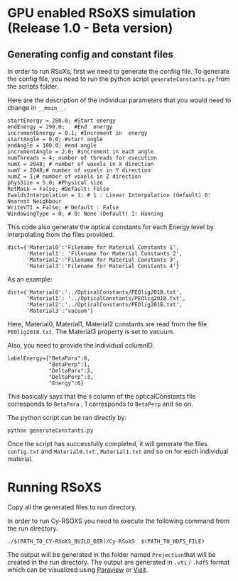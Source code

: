 GPU enabled RSoXS simulation (Release 1.0 - Beta version)
====================================
## Generating config and constant files

In order to run RSoXs, first we need to generate the confiig file.
To generate the config file, you need to run the python script `generateConstants.py` 
from the scripts folder.

Here are the description of the individual parameters that you would need to change
in `__main__`.
```
startEnergy = 280.0; #Start energy
endEnergy = 290.0;   #End  energy
incrementEnergy = 0.1; #Increment in  energy
startAngle = 0.0; #start angle
endAngle = 180.0; #end angle
incrementAngle = 2.0; #increment in each angle
numThreads = 4; number of threads for execution
numX = 2048; # number of voxels in X direction
numY = 2048;# number of voxels in Y direction
numZ = 1;# number of voxels in Z direction
physSize = 5.0; #Physical size
RotMask = False; #Default: False
EwaldsInterpolation = 1; # 1 : Linear Interpolation (default) 0: Nearest Neighbour 
WriteVTI = False; # Default : False
WindowingType = 0; # 0: None (Default) 1: Hanning 
``` 

This code also generate the optical constants for each Energy level
by interpolating from the files provided.

```
dict={'Material0':'Filename for Material Constants 1',
      'Material1': 'Filename for Material Constants 2',
      'Material2':'Filename for Material Constants 3',
      'Material3':'Filename for Material Constants 4'}
```
As an example:
```
dict={'Material0':'../OpticalConstants/PEOlig2018.txt',
      'Material1': '../OpticalConstants/PEOlig2018.txt',
      'Material2':'../OpticalConstants/PEOlig2018.txt',
      'Material3':'vacuum'}
```

Here, Material0, Material1, Material2 constants are read from the 
file `PEOlig2018.txt`. The Material3 property is set to vacuum.

Also, you need to provide the individual columnID.

```
labelEnergy={"BetaPara":0,
             "BetaPerp":1,
             "DeltaPara":2,
             "DeltaPerp":3,
             "Energy":6}
```  

This basically  says that the `0` column of the opticalConstants file corresponds to `BetaPara` , 1 
corresponds to `BetaPerp` and so on.

The python script can be ran directly by:
```
python generateConstants.py
``` 

Once the script has successfully completed, it will generate the files `config.txt` and `Material0.txt` ,
 `Material1.txt` and so on for each individual material. 
 
 
Running RSoXS
=============

Copy all the generated files to run directory.

 In order to run Cy-RSOXS you need to execute the following command
from the run directory.

```
./$(PATH_TO_CY-RSoXS_BUILD_DIR)/Cy-RSoXS  $(PATH_TO_HDF5_FILE)
```

The output will be generated in the folder named `Projection`that will be
created in the run directory. The output are generated in `.vti` / `.hdf5` format which
can be visualized using [Paraview](https://www.paraview.org/) or [Visit](https://wci.llnl.gov/simulation/computer-codes/visit/).
